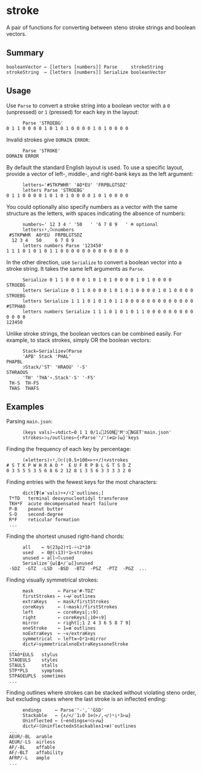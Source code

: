 # stroke

A pair of functions for converting between steno stroke strings and boolean vectors.

## Summary

    booleanVector ← [letters [numbers]] Parse     strokeString
    strokeString  ← [letters [numbers]] Serialize booleanVector

## Usage

Use `Parse` to convert a stroke string into a boolean vector
with a `0` (unpressed) or `1` (pressed) for each key in the layout:

          Parse 'STROEBG'
    0 1 1 0 0 0 0 1 0 1 0 1 0 0 0 0 1 0 1 0 0 0 0

Invalid strokes give `DOMAIN ERROR`:

          Parse 'STROKE'
    DOMAIN ERROR

By default the standard English layout is used.
To use a specific layout,
provide a vector of left-, middle-, and right-bank keys as the left argument:

          letters←'#STKPWHR' 'AO*EU' 'FRPBLGTSDZ'
          letters Parse 'STROEBG'
    0 1 1 0 0 0 0 1 0 1 0 1 0 0 0 0 1 0 1 0 0 0 0

You could optionally also specify numbers as a vector with the same structure as the letters,
with spaces indicating the absence of numbers:

          numbers←' 12 3 4 ' '50   ' '6 7 8 9   ' ⍝ optional
          letters↑⍤,⍥⊂numbers
     #STKPWHR  AO*EU  FRPBLGTSDZ
      12 3 4   50     6 7 8 9
          letters numbers Parse '123450'
    1 1 1 0 1 0 1 0 1 1 0 0 0 0 0 0 0 0 0 0 0 0 0

In the other direction, use `Serialize` to convert a boolean vector into a stroke string.
It takes the same left arguments as `Parse`.

          Serialize 0 1 1 0 0 0 0 1 0 1 0 1 0 0 0 0 1 0 1 0 0 0 0
    STROEBG
          letters Serialize 0 1 1 0 0 0 0 1 0 1 0 1 0 0 0 0 1 0 1 0 0 0 0
    STROEBG
          letters Serialize 1 1 1 0 1 0 1 0 1 1 0 0 0 0 0 0 0 0 0 0 0 0 0
    #STPHAO
          letters numbers Serialize 1 1 1 0 1 0 1 0 1 1 0 0 0 0 0 0 0 0 0 0 0 0 0
    123450

Unlike stroke strings, the boolean vectors can be combined easily.
For example, to stack strokes, simply OR the boolean vectors:

          Stack←Serialize∨⍥Parse
          'APB' Stack 'PHAL'
    PHAPBL
          ⊃Stack/'ST' 'HRAOU' '-S'
    STHRAOUS
          'TH' 'THA'∘.Stack'-S' '-FS'
     TH-S  TH-FS
     THAS  THAFS

## Examples

Parsing `main.json`:

          (keys vals)←↓⍉dict←0 1 1 0/1↓⎕JSON⍠'M'⊃⎕NGET'main.json'
          strokes←⊃⍪/outlines←{↑Parse¨'/'(≠⊆⊢)⍵}¨keys

Finding the frequency of each key by percentage:

          (∊letters)↑⍤,⍥⊂(⌊0.5+100×⊢÷+/)+⌿strokes
    # S T K P W H R A O *  E U F R P B L G T S D Z
    0 3 5 5 5 3 5 6 8 6 2 12 8 1 3 5 6 3 3 3 3 2 0

Finding entries with the fewest keys for the most characters:

          dict[⍒(≢¨vals)÷+/⍣2¨outlines;]
     T*TD   terminal deoxynucleotidyl transferase
     TKH*F  acute decompensated heart failure
     P-B    peanut butter
     S-D    second-degree
     R*F    reticular formation
     ...

Finding the shortest unused right-hand chords:

          all    ← ⍉(23⍴2)⊤1-⍨⍳2*10
          used   ← 0@(⍳13)⍤1⊢strokes
          unused ← all~⍥↓used
          Serialize¨{⍵[⍋+/¨⍵]}unused
     -SDZ  -GTZ  -LSD  -BSD  -BTZ  -PSZ  -PTZ  -PGZ  ...

Finding visually symmetrical strokes:

          mask         ← Parse'#-TDZ'
          firstStrokes ← ↑⊣⌿¨outlines
          extraKeys    ← mask/firstStrokes
          coreKeys     ← (~mask)/firstStrokes
          left         ← coreKeys[;⍳9]
          right        ← coreKeys[;10+⍳9]
          mirror       ← right[;1 2 4 3 6 5 8 7 9]
          oneStroke    ← 1=≢¨outlines
          noExtraKeys  ← ~∨/extraKeys
          symmetrical  ← left≡∘⌽⍤1⊢mirror
          dict⌿⍨symmetrical∧noExtraKeys∧oneStroke
     ...
     STAO*EULS   stylus
     STAOEULS    styles
     STAULS      stalls
     STP*PLS     symptoms
     STPAOEUPLS  sometimes
     ...

Finding outlines where strokes can be stacked without violating steno order,
but excluding cases where the last stroke is an inflected ending:

          endings     ← Parse¨'-',¨'GSD'
          Stackable   ← {∧/</¯1↓0 1⊖(⊢/,⊣/)⍤⍸⍤1⊢⍵}
          Uninflected ← {~endings∊⍨⊂⊢⌿⍵}
          dict⌿⍨(Uninflected∧Stackable∧1<≢)¨outlines
     ...
     AEUR/-BL  arable
     AEUR/-LS  airless
     AF/-BL    affable
     AF/-BLT   affability
     AFRP/-L   ample
     ...
